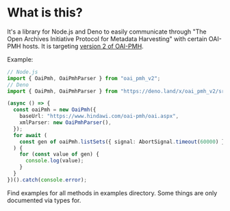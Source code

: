 # What is this?

It's a library for Node.js and Deno to easily communicate through "The Open Archives Initiative Protocol for Metadata Harvesting" with certain OAI-PMH hosts.
It is targeting [version 2 of OAI-PMH](https://www.openarchives.org/OAI/openarchivesprotocol.html).

Example:

```typescript
// Node.js
import { OaiPmh, OaiPmhParser } from "oai_pmh_v2";
// Deno
import { OaiPmh, OaiPmhParser } from "https://deno.land/x/oai_pmh_v2/src/mod.ts";

(async () => {
  const oaiPmh = new OaiPmh({
    baseUrl: "https://www.hindawi.com/oai-pmh/oai.aspx",
    xmlParser: new OaiPmhParser(),
  });
  for await (
    const gen of oaiPmh.listSets({ signal: AbortSignal.timeout(60000) })
  ) {
    for (const value of gen) {
      console.log(value);
    }
  }
})().catch(console.error);
```

Find examples for all methods in examples directory. Some things are only documented via types for.
